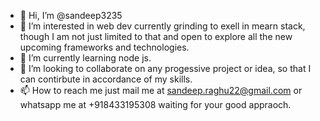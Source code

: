 - 👋 Hi, I’m @sandeep3235
- 👀 I’m interested in web dev currently grinding to exell in mearn stack, though I am not  just limited to that and  open to explore all the new upcoming frameworks and technologies.
- 🌱 I’m currently learning node js.
- 💞️ I’m looking to collaborate on any progessive project or idea, so that I can contirbute in accordance of my skills.
- 📫 How to reach me just mail me at sandeep.raghu22@gmail.com or whatsapp me at +918433195308 waiting for your good appraoch.

<!---
sandeep3235/sandeep3235 is a ✨ special ✨ repository because its `README.md` (this file) appears on your GitHub profile.
You can click the Preview link to take a look at your changes.
--->
